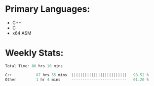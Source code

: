 # Primary Languages:
- C++
- C
- x64 ASM

# Weekly Stats:
<!--START_SECTION:waka-->

```C++
Total Time: 88 hrs 10 mins

C++           87 hrs 55 mins  |||||||||||||||||||||||||   98.52 %
Other         1 hr 4 mins     -------------------------   01.20 %
```

<!--END_SECTION:waka-->


